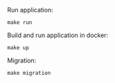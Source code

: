 Run application:
```shell
make run
```

Build and run application in docker:
```shell
make up
```

Migration:

```shell
make migration
```

